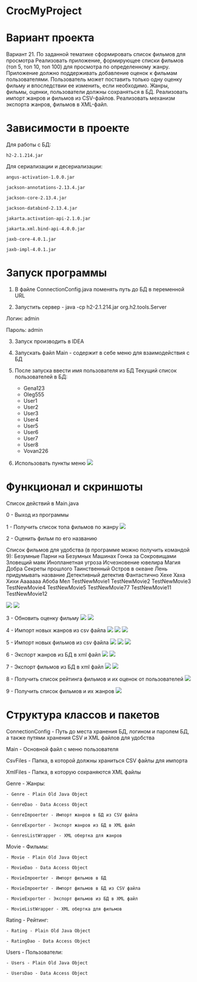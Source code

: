# CrocMyProject

# Вариант проекта
Вариант 21. По заданной тематике сформировать список фильмов для просмотра
Реализовать приложение, формирующее списки фильмов (топ 5, топ 10, топ
100) для просмотра по определенному жанру. Приложение должно
поддерживать добавление оценок к фильмам пользователями. Пользователь
может поставить только одну оценку фильму и впоследствии ее изменить, если
необходимо. Жанры, фильмы, оценки, пользователи должны сохраняться в БД.
Реализовать импорт жанров и фильмов из CSV-файлов. Реализовать механизм
экспорта жанров, фильмов в XML-файл.

# Зависимости в проекте

Для работы с БД:
    
    h2-2.1.214.jar

Для сериализации и десериализации:

    angus-activation-1.0.0.jar

    jackson-annotations-2.13.4.jar

    jackson-core-2.13.4.jar

    jackson-databind-2.13.4.jar

    jakarta.activation-api-2.1.0.jar

    jakarta.xml.bind-api-4.0.0.jar

    jaxb-core-4.0.1.jar

    jaxb-impl-4.0.1.jar

# Запуск программы

1. В файле ConnectionConfig.java поменять путь до БД в переменной URL

2. Запустить сервер - java -cp h2-2.1.214.jar org.h2.tools.Server

Логин: admin

Пароль: admin

3. Запуск производить в IDEA

4. Запускать файл Main - содержит в себе меню для взаимодействия с БД

5. После запуска ввести имя пользователя из БД
Текущий список пользователей в БД:
    - Gena123
    - Oleg555
    - User1
    - User2
    - User3
    - User4
    - User5
    - User6
    - User7
    - User8
    - Vovan226

6. Использовать пункты меню
![](MyProject/images/login%20user.jpg)

# Функционал и скриншоты
Список действий в Main.java
    
0 - Выход из программы

1 - Получить список топа фильмов по жанру
![](MyProject/images/topFilms.jpg)

2 - Оценить фильм по его названию

Список фильмов для удобства (в программе можно получить командой 9):
Безумные Парни на Безумных Машинах
Гонка за Сокровищами
Зловещий маяк
Инопланетная угроза
Исчезновение ювелира
Магия Добра
Секреты прошлого
Таинственный Остров в океане
Лень придумывать название
Детективный детектив
Фантастично
Хехе
Хаха
Хихи
Ааааааа
Абоба
Мел
TestNewMovie1
TestNewMovie2
TestNewMovie3
TestNewMovie4
TestNewMovie5
TestNewMovie77
TestNewMovie11
TestNewMovie12

![](MyProject/images/rateFilm.jpg)
![](MyProject/images/newMovieRateInDB.jpg)

3 - Обновить оценку фильму
![](MyProject/images/updateRateFilm.jpg)
![](MyProject/images/updateRateFilmInDB.jpg)

4 - Импорт новых жанров из csv файла
![](MyProject/images/genersBeforeCsvUpdate.jpg)
![](MyProject/images/newGenersFromCsv.jpg)
![](MyProject/images/newGenersFromCsvInDb.jpg)

5 - Импорт новых фильмов из csv файла
![](MyProject/images/moviesInDbBeforeCsvUpdate.jpg)
![](MyProject/images/newMoviesFromCsv.jpg)
![](MyProject/images/moviesInDbAfterCsvUpdate.jpg)

6 - Экспорт жанров из БД в xml файл
![](MyProject/images/6_exportGenersFromDb.jpg)
![](MyProject/images/6_GenersFromXml.jpg)

7 - Экспорт фильмов из БД в xml файл
![](MyProject/images/7_exportMoviesFromDb.jpg)
![](MyProject/images/7_MoviesFromXml.jpg)

8 - Получить список рейтинга фильмов и их оценок от пользователей
![](MyProject/images/8_moiveList.jpg)

9 - Получить список фильмов и их жанров
![](MyProject/images/9_IdMoviesGeners.jpg)


# Структура классов и пакетов

ConnectionConfig - Путь до места хранения БД, логином и паролем БД, а также путями хранения CSV и XML файлов для удобства

Main - Основной файл с меню пользователя

CsvFiles - Папка, в которой должны храниться CSV файлы для импорта    

XmlFiles - Папка, в которую сохраняются XML файлы

Genre - Жанры:
    
    - Genre - Plain Old Java Object

    - GenreDao - Data Access Object

    - GenreImpoerter - Импорт жанров в БД из CSV файла
    
    - GenreExporter - Экспорт жанров из БД в XML файл

    - GenresListWrapper - XML обертка для жанров

Movie - Фильмы:
    
    - Movie - Plain Old Java Object

    - MovieDao - Data Access Object

    - MovieImpoerter - Импорт фильмов в БД

    - MovieImpoerter - Импорт фильмов в БД из CSV файла
    
    - MovieExporter - Экспорт фильмов из БД в XML файл

    - MovieListWrapper - XML обертка для фильмов

Rating - Рейтинг:
    
    - Rating - Plain Old Java Object

    - RatingDao - Data Access Object

Users - Пользователи:
    
    - Users - Plain Old Java Object
   
    - UsersDao - Data Access Object

